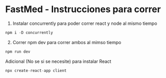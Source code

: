 # FastMed - Instrucciones para correr

1. Instalar concurrently para poder correr react y node al mismo tiempo
```javascript
npm i -D concurrently
```

2. Correr npm dev para correr ambos al mimso tiempo
```javascript
npm run dev
```


Adicional (No se si se necesite) para instalar React
```javascript
npx create-react-app client
```
